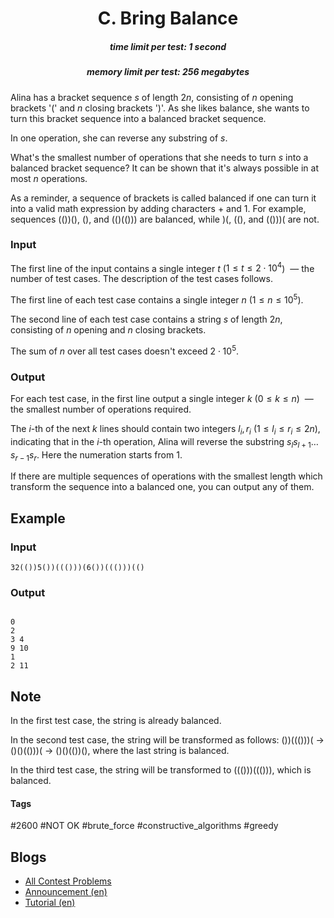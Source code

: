 <h1 style='text-align: center;'> C. Bring Balance</h1>

<h5 style='text-align: center;'>time limit per test: 1 second</h5>
<h5 style='text-align: center;'>memory limit per test: 256 megabytes</h5>

Alina has a bracket sequence $s$ of length $2n$, consisting of $n$ opening brackets '(' and $n$ closing brackets ')'. As she likes balance, she wants to turn this bracket sequence into a balanced bracket sequence.

In one operation, she can reverse any substring of $s$.

What's the smallest number of operations that she needs to turn $s$ into a balanced bracket sequence? It can be shown that it's always possible in at most $n$ operations.

As a reminder, a sequence of brackets is called balanced if one can turn it into a valid math expression by adding characters + and 1. For example, sequences (())(), (), and (()(())) are balanced, while )(, ((), and (()))( are not.

### Input

The first line of the input contains a single integer $t$ ($1 \le t \le 2 \cdot 10^4$)  — the number of test cases. The description of the test cases follows.

The first line of each test case contains a single integer $n$ ($1 \le n \le 10^5$).

The second line of each test case contains a string $s$ of length $2n$, consisting of $n$ opening and $n$ closing brackets.

The sum of $n$ over all test cases doesn't exceed $2\cdot 10^5$.

### Output

For each test case, in the first line output a single integer $k$ $(0 \le k \le n)$  — the smallest number of operations required.

The $i$-th of the next $k$ lines should contain two integers $l_i, r_i$ ($1 \le l_i \le r_i \le 2n$), indicating that in the $i$-th operation, Alina will reverse the substring $s_ls_{l+1} \ldots s_{r-1}s_r$. Here the numeration starts from $1$.

If there are multiple sequences of operations with the smallest length which transform the sequence into a balanced one, you can output any of them.

## Example

### Input


```text
32(())5())((()))(6())((()))(()
```
### Output

```text

0
2
3 4
9 10
1
2 11
```
## Note

In the first test case, the string is already balanced.

In the second test case, the string will be transformed as follows: ())((()))( $\to$ ()()(()))( $\to$ ()()(())(), where the last string is balanced.

In the third test case, the string will be transformed to ((()))((())), which is balanced.



#### Tags 

#2600 #NOT OK #brute_force #constructive_algorithms #greedy 

## Blogs
- [All Contest Problems](../Codeforces_Round_794_(Div._1).md)
- [Announcement (en)](../blogs/Announcement_(en).md)
- [Tutorial (en)](../blogs/Tutorial_(en).md)
